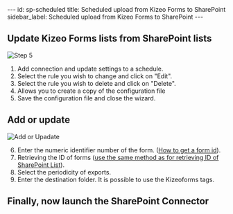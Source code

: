 <head>
    <meta name="robots" content="noindex">
</head>
---
id: sp-scheduled
title: Scheduled upload from Kizeo Forms to SharePoint
sidebar_label: Scheduled upload from Kizeo Forms to SharePoint
---

##  Update Kizeo Forms lists from SharePoint lists

![Step 5][scheduled-01]

1. Add connection and update settings to a schedule.
2. Select the rule you wish to change and click on "Edit".
3. Select the rule you wish to delete and click on "Delete".
4. Allows you to create a copy of the configuration file
5. Save the configuration file and close the wizard.

## Add or update

![Add or Upadate][scheduled-02]

6. Enter the numeric identifier number of the form. (<a href="https://www.kizeo-forms.com/fr/obtenir-id-formulaire/" target="_blank">How to get a form id</a>).
7. Retrieving the ID of forms (<a href="http://localhost:3000/kizeo-forms-documentations/docs/en/sp-update-list" target="_blank">use the same method as for retrieving ID of SharePoint List</a>).
8. Select the periodicity of exports.
9. Enter the destination folder. It is possible to use the Kizeoforms tags.

## Finally, now launch the SharePoint Connector

<!-- ************************** -->
<!-- ***** Pictures List ****** -->
<!-- ************************** -->

[scheduled-01]: /kizeo-forms-documentations/img/sp/en/scheduled-01.png
[scheduled-02]: /kizeo-forms-documentations/img/sp/en/scheduled-02.png
